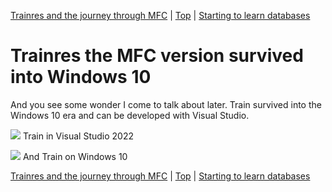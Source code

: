 [Trainres and the journey through MFC](08.html) | [Top](index.html) | [Starting to learn databases](10.html)

# Trainres the MFC version survived into Windows 10 #

And you see some wonder I come to talk about later. Train survived into the Windows 10 era and can be developed with Visual Studio.

![][Bildschirmfoto2024-10-20um112431]
Train in Visual Studio 2022

![][Bildschirmfoto2024-10-20um112746]
And Train on Windows 10



[Trainres and the journey through MFC](08.html) | [Top](index.html) | [Starting to learn databases](10.html)





[PastedGraphic]: PastedGraphic.png

[Dateiver]: Dateiver.png

[TVBuild]: TVBuild.png

[Bildschirmfoto2024-10-20um105545]: Bildschirmfoto2024-10-20um105545.png

[Bildschirmfoto2024-10-20um111447]: Bildschirmfoto2024-10-20um111447.png

[Bildschirmfoto2024-10-20um112431]: Bildschirmfoto2024-10-20um112431.png

[Bildschirmfoto2024-10-20um112746]: Bildschirmfoto2024-10-20um112746.png

[Bildschirmfoto2024-10-20um114925]: Bildschirmfoto2024-10-20um114925.png

[Bildschirmfoto2024-10-20um115956]: Bildschirmfoto2024-10-20um115956.png

